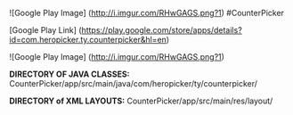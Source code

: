 ![Google Play Image] (http://i.imgur.com/RHwGAGS.png?1) 
#CounterPicker

[Google Play Link] (https://play.google.com/store/apps/details?id=com.heropicker.ty.counterpicker&hl=en)

![Google Play Image] (http://i.imgur.com/RHwGAGS.png?1)


**DIRECTORY OF JAVA CLASSES:** CounterPicker/app/src/main/java/com/heropicker/ty/counterpicker/

**DIRECTORY of XML LAYOUTS:** CounterPicker/app/src/main/res/layout/
